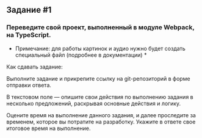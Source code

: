 ## Задание #1

### Переведите свой проект, выполненный в модуле Webpack, на TypeScript.

- Примечание: для работы картинок и аудио нужно будет создать специальный файл (подробнее в документации) \*

Как сдавать задание:

Выполните задание и прикрепите ссылку на git-репозиторий в форме отправки ответа.

В текстовом поле — опишите свои действия по выполнению задания в несколько предложений, раскрывая основные действия и логику.

Оцените время на выполнение данного задания, и далее проследите за временем, которое вы потратите на разработку. Укажите в ответе свое итоговое время на выполнение.
